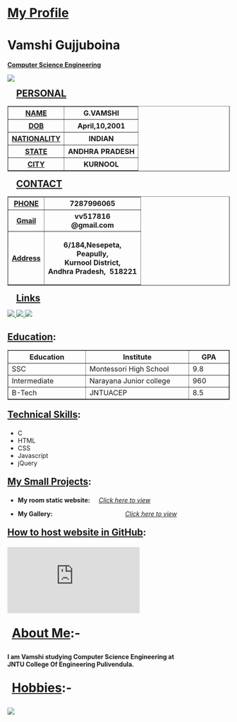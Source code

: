 
<html>
 <head> 
  <link rel="stylesheet" type="text/css" href="style.css">
 
</head> 
 <body> 
  <div id="head"> 
   <h1 style="text-decoration: underline;">My Profile</h1> 
   <h1>Vamshi Gujjuboina</h1> 
   <div id="c"> 
    <p><b><u>Computer Science Engineering</u></b></p> 
   </div> 
  </div> 
  <div id="img"> 
   <img id="mypic" src="temp.jpg"> 
   <p><b style="margin-left:20px;font-size:150%;"><u>PERSONAL</u></b></p> 
   <table border="1" cellpadding="10px"> 
    <tbody> 
     <tr> 
      <th><u>NAME</u></th> 
      <th>G.VAMSHI</th> 
     </tr> 
     <tr> 
      <th><u>DOB</u></th> 
      <th>April,10,2001</th> 
     </tr> 
     <tr> 
      <th><u>NATIONALITY</u></th> 
      <th>INDIAN</th> 
     </tr> 
     <tr> 
      <th><u>STATE</u></th> 
      <th>ANDHRA PRADESH</th> 
     </tr> 
     <tr> 
      <th><u>CITY</u></th> 
      <th>KURNOOL</th> 
     </tr> 
    </tbody> 
   </table> 
   <p><b style="margin-left:20px;font-size:150%;"><u>CONTACT</u></b></p> 
   <table border="1" cellpadding="20px"> 
    <tbody> 
     <tr> 
      <th><u>PHONE</u></th> 
      <th>7287996065</th> 
     </tr> 
     <tr> 
      <th><u>Gmail</u></th> 
      <th>vv517816<br>@gmail.com</th> 
     </tr> 
     <tr> 
      <th><u>Address</u></th> 
      <th><p>6/184,Nesepeta,<br>Peapully,<br>Kurnool District,<br>Andhra Pradesh,&nbsp;&nbsp;518221</p></th> 
     </tr> 
    </tbody> 
   </table> 
   <p><b style="margin-left:20px;font-size:150%;"><u>Links</u></b></p> 
   <a href="https://www.facebook.com/vamshi.gujjuboina"><img id="ficon" src="facebook.png"> </a> 
   <a href="https://github.com/vickyg7113"><img id="gicon" src="github.png"> </a> 
   <a href="https://gmail.com"><img id="gmicon" src="gmail.png"> </a> 
  </div> 
 <div id="tablea"> 
   <h2><u>Education</u>:</h2> 
 <table class="etable" border="1" cellpadding="20px"> 
    <tbody> 
     <tr> 
      <th style="width:200px;">Education</th> 
      <th style="width:300px;">Institute</th> 
      <th style="width:100px;">GPA</th> 
     </tr> 
     <tr> 
      <td>SSC</td> 
      <td>Montessori High School</td> 
      <td>9.8</td> 
     </tr> 
     <tr> 
      <td>Intermediate</td> 
      <td>Narayana Junior college</td> 
      <td>960</td> 
     </tr> 
     <tr> 
      <td>B-Tech</td> 
      <td>JNTUACEP</td> 
      <td>8.5</td> 
     </tr> 
    </tbody> 
   </table> 
  <p style="font-size:150%"><b><u>Technical Skills</u>:</b></p>
 <ul> 
    <li>C</li> 
    <li>HTML</li> 
    <li>CSS</li> 
    <li>Javascript</li> 
    <li>jQuery</li> 
   </ul>
  <p style="font-size:150%"><b><u>My Small Projects</u>:</b></p>
<ul> 
    <li> <p id="text"><b>My room static website:</b> &nbsp;&nbsp;&nbsp; <a id="anc" href="https://vickyg7113.github.io/Comrades/"><i>Click here to view</i></a> </p> </li> 
 <li> <p id="text"><b>My Gallery:</b> &nbsp;&nbsp;&nbsp; <a id="anc" href="https://vickyg7113.github.io/Comrades/vimg.html"><i style="padding-left:145px">Click here to view</i></a></p> </li> 
</ul> 
<p style="font-size:150%"><b><u>How to host website in GitHub</u>:</b></p>
<iframe width="300px" height="150px" src="https://www.youtube.com/embed/BA_c3bGQXlQ" frameborder="0" allow="accelerometer; autoplay; encrypted-media; gyroscope;" allowfullscreen></iframe> 
</div>
 <p style="font-size:200%;margin-left:10px;"><b><u>About Me</u>:-</b></p>
 <p id="about"><b>I am Vamshi studying Computer Science Engineering at <br> JNTU College Of Engineering Pulivendula.<br></b></p>
<div>
 <p style="font-size:200%;margin-left:10px;"><b><u>Hobbies</u>:-</b></p>
<img id="hobby" src="football.png">
</div>
</body>
  </html>
     
     
    



